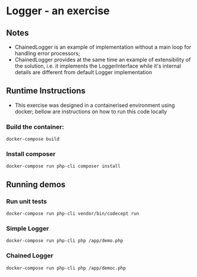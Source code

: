 # Logger - an exercise

## Notes
* ChainedLogger is an example of implementation without a main loop for handling error processors;
* ChainedLogger provides at the same time an example of extensibility of the solution, 
i.e. it implements the LoggerInterface while it's internal details are different from default Logger implementation

## Runtime Instructions
* This exercise was designed in a containerised environment using docker; bellow are instructions on how to run this code locally
### Build the container:
`docker-compose build`
### Install composer
`docker-compose run php-cli composer install`

## Running demos
### Run unit tests
`docker-compose run php-cli vendor/bin/codecept run`
### Simple Logger
`docker-compose run php-cli php /app/demo.php`
### Chained Logger
`docker-compose run php-cli php /app/democ.php`
